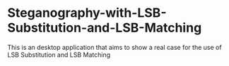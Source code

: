 # Steganography-with-LSB-Substitution-and-LSB-Matching
This is an desktop application that aims to show a real case for the use of LSB Substitution and LSB Matching
